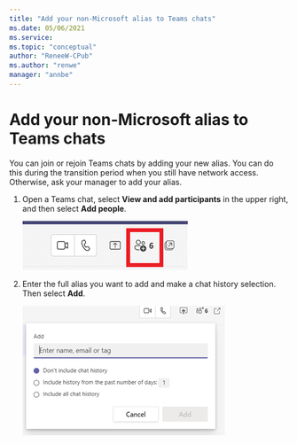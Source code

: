 ```yaml
---
title: "Add your non-Microsoft alias to Teams chats"
ms.date: 05/06/2021
ms.service: 
ms.topic: "conceptual"
author: "ReneeW-CPub"
ms.author: "renwe"
manager: "annbe"
---
```



# Add your non-Microsoft alias to Teams chats

You can join or rejoin Teams chats by adding your new alias. You can do this during the transition period when you still have network access. Otherwise, ask your manager to add your alias.

1. Open a Teams chat, select **View and add participants** in the upper right, and then select **Add people**.

   ![Screenshot showing selection of Add people](media/add-people.png "To add yourself, select Add people")
 
2. Enter the full alias you want to add and make a chat history selection. Then select **Add**.  

   ![Screenshot showing the Add box to enter an alias](media/enter-alias.png "Enter your alias to join the chat")
